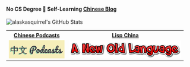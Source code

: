 #### No CS Degree 📝 Self-Learning [Chinese Blog](https://alaskasquirrel.github.io/) 

![alaskasquirrel's GitHub Stats](https://github-readme-stats.vercel.app/api?username=alaskasquirrel&show_icons=true&theme=vue)

<table>
  <tr>
  <th><a href="https://github.com/alaskasquirrel/Chinese-Podcasts">Chinese Podcasts</a></td>
  <th><a href="https://github.com/alaskasquirrel/Lisp-China">Lisp China</a></td>
  </tr> 
  <tr>
  <td><a href="https://github.com/alaskasquirrel/Chinese-Podcasts"><img width="150px" src="./images/ChinesePodcasts.png" /></a></td>
  <td><a href="https://github.com/alaskasquirrel/Lisp-China"><img width="300px" src="./images/LispChina.png" /></a></td>
  </tr>
</table>
